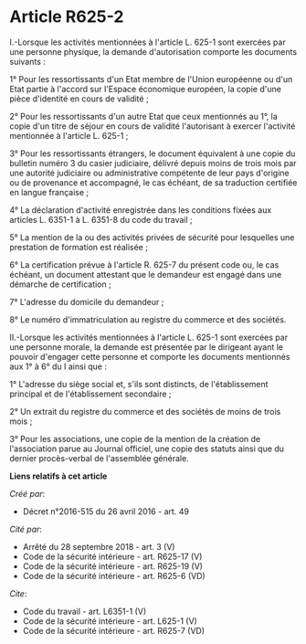 # Article R625-2

I.-Lorsque les activités mentionnées à l'article L. 625-1 sont exercées par une personne physique, la demande d'autorisation
comporte les documents suivants : 

1° Pour les ressortissants d'un Etat membre de l'Union européenne ou d'un Etat partie à l'accord sur l'Espace économique
européen, la copie d'une pièce d'identité en cours de validité ; 

2° Pour les ressortissants d'un autre Etat que ceux mentionnés au 1°, la copie d'un titre de séjour en cours de validité
l'autorisant à exercer l'activité mentionnée à l'article L. 625-1 ; 

3° Pour les ressortissants étrangers, le document équivalent à une copie du bulletin numéro 3 du casier judiciaire, délivré
depuis moins de trois mois par une autorité judiciaire ou administrative compétente de leur pays d'origine ou de provenance
et accompagné, le cas échéant, de sa traduction certifiée en langue française ; 

4° La déclaration d'activité enregistrée dans les conditions fixées aux articles L. 6351-1 à L. 6351-8 du code du travail ; 

5° La mention de la ou des activités privées de sécurité pour lesquelles une prestation de formation est réalisée ; 

6° La certification prévue à l'article R. 625-7 du présent code ou, le cas échéant, un document attestant que le demandeur
est engagé dans une démarche de certification ; 

7° L'adresse du domicile du demandeur ; 

8° Le numéro d'immatriculation au registre du commerce et des sociétés. 

II.-Lorsque les activités mentionnées à l'article L. 625-1 sont exercées par une personne morale, la demande est présentée
par le dirigeant ayant le pouvoir d'engager cette personne et comporte les documents mentionnés aux 1° à 6° du I ainsi que : 

1° L'adresse du siège social et, s'ils sont distincts, de l'établissement principal et de l'établissement secondaire ; 

2° Un extrait du registre du commerce et des sociétés de moins de trois mois ; 

3° Pour les associations, une copie de la mention de la création de l'association parue au Journal officiel, une copie des
statuts ainsi que du dernier procès-verbal de l'assemblée générale.

**Liens relatifs à cet article**

_Créé par_:

  - Décret n°2016-515 du 26 avril 2016 - art. 49

_Cité par_:

  - Arrêté du 28 septembre 2018 - art. 3 (V)
  - Code de la sécurité intérieure - art. R625-17 (V)
  - Code de la sécurité intérieure - art. R625-19 (V)
  - Code de la sécurité intérieure - art. R625-6 (VD)

_Cite_:

  - Code du travail - art. L6351-1 (V)
  - Code de la sécurité intérieure - art. L625-1 (V)
  - Code de la sécurité intérieure - art. R625-7 (VD)
